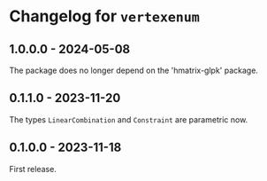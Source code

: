 # Changelog for `vertexenum`


## 1.0.0.0 - 2024-05-08

The package does no longer depend on the 'hmatrix-glpk' package.


## 0.1.1.0 - 2023-11-20

The types `LinearCombination` and `Constraint` are parametric now. 


## 0.1.0.0 - 2023-11-18

First release.
